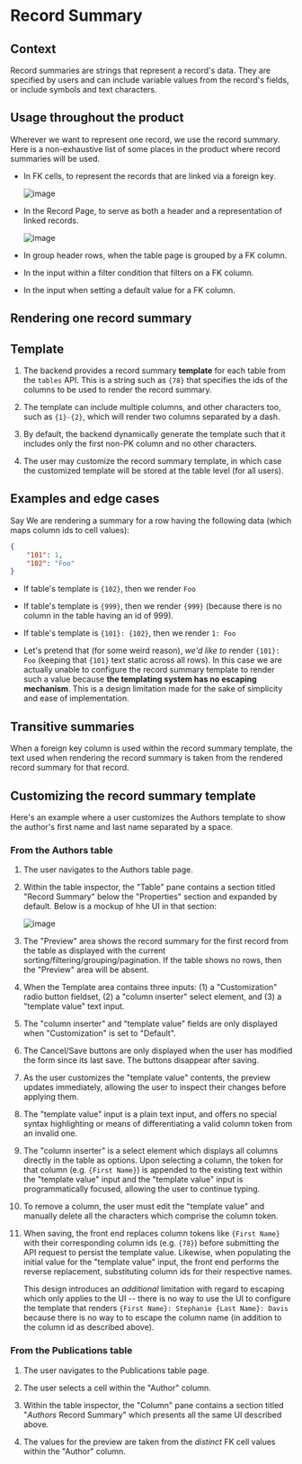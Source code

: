 # Record Summary

## Context 

Record summaries are strings that represent a record's data. They are specified by users and can include variable values from the record's fields, or include symbols and text characters.

## Usage throughout the product

Wherever we want to represent one record, we use the record summary. Here is a non-exhaustive list of some places in the product where record summaries will be used.

- In FK cells, to represent the records that are linked via a foreign key.

    ![image](/assets/design/specs/record-summary/179570423-e41b54e2-ebd7-4e73-acb2-8337ec6bb2db.png)

- In the Record Page, to serve as both a header and a representation of linked records.

    ![image](/assets/design/specs/record-summary/179571077-3ab610ff-d0ca-4d70-b840-e760dd567edb.png)

- In group header rows, when the table page is grouped by a FK column.

- In the input within a filter condition that filters on a FK column.

- In the input when setting a default value for a FK column.

## Rendering one record summary

## Template

1. The backend provides a record summary **template** for each table from the `tables` API. This is a string such as `{78}` that specifies the ids of the columns to be used to render the record summary.

1. The template can include multiple columns, and other characters too, such as `{1}-{2}`, which will render two columns separated by a dash.

1. By default, the backend dynamically generate the template such that it includes only the first non-PK column and no other characters.

1. The user may customize the record summary template, in which case the customized template will be stored at the table level (for all users).

## Examples and edge cases

Say We are rendering a summary for a row having the following data (which maps column ids to cell values):

```json
{
    "101": 1,
    "102": "Foo"
}
```

- If table's template is `{102}`, then we render `Foo`

- If table's template is `{999}`, then we render `{999}` (because there is no column in the table having an id of 999).

- If table's template is `{101}: {102}`, then we render `1: Foo`

- Let's pretend that (for some weird reason), _we'd like to_ render `{101}: Foo` (keeping that `{101}` text static across all rows). In this case we are actually unable to configure the record summary template to render such a value because **the templating system has no escaping mechanism**. This is a design limitation made for the sake of simplicity and ease of implementation.

## Transitive summaries

When a foreign key column is used within the record summary template, the text used when rendering the record summary is taken from the rendered record summary for that record.

## Customizing the record summary template

Here's an example where a user customizes the Authors template to show the author's first name and last name separated by a space.

### From the Authors table

1. The user navigates to the Authors table page.

1. Within the table inspector, the "Table" pane contains a section titled "Record Summary" below the "Properties" section and expanded by default. Below is a mockup of hhe UI in that section:

    ![image](/assets/design/specs/record-summary/195416813-cd6a7d4a-d8f9-4693-ad34-ff0fb0b8dc7e.png)

1. The "Preview" area shows the record summary for the first record from the table as displayed with the current sorting/filtering/grouping/pagination. If the table shows no rows, then the "Preview" area will be absent.

1. When the Template area contains three inputs: (1) a "Customization" radio button fieldset, (2) a "column inserter" select element, and (3) a "template value" text input.

1. The "column inserter" and "template value" fields are only displayed when "Customization" is set to "Default".

1. The Cancel/Save buttons are only displayed when the user has modified the form since its last save. The buttons disappear after saving.

1. As the user customizes the "template value" contents, the preview updates immediately, allowing the user to inspect their changes before applying them.

1. The "template value" input is a plain text input, and offers no special syntax highlighting or means of differentiating a valid column token from an invalid one.

1. The "column inserter" is a select element which displays all columns directly in the table as options. Upon selecting a column, the token for that column (e.g. `{First Name}`) is appended to the existing text within the "template value" input and the "template value" input is programmatically focused, allowing the user to continue typing.

1. To remove a column, the user must edit the "template value" and manually delete all the characters which comprise the column token.

1. When saving, the front end replaces column tokens like `{First Name}` with their corresponding column ids (e.g. `{78}`) before submitting the API request to persist the template value. Likewise, when populating the initial value for the "template value" input, the front end performs the reverse replacement, substituting column ids for their respective names.

    This design introduces an _additional_ limitation with regard to escaping which only applies to the UI -- there is no way to use the UI to configure the template that renders `{First Name}: Stephanie {Last Name}: Davis` because there is no way to to escape the column name (in addition to the column id as described above).

### From the Publications table

1. The user navigates to the Publications table page.

1. The user selects a cell within the "Author" column.

1. Within the table inspector, the "Column" pane contains a section titled "_Authors_ Record Summary" which presents all the same UI described above.

1. The values for the preview are taken from the _distinct_ FK cell values within the "Author" column.


